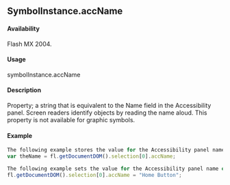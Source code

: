 ## SymbolInstance.accName

#### Availability

Flash MX 2004.

#### Usage

symbolInstance.accName

#### Description

Property; a string that is equivalent to the Name field in the Accessibility panel. Screen readers identify objects by reading the name aloud. This property is not available for graphic symbols.

#### Example

```javascript
The following example stores the value for the Accessibility panel name of the object in the theName variable:
var theName = fl.getDocumentDOM().selection[0].accName;

The following example sets the value for the Accessibility panel name of the object to Home Button: 
fl.getDocumentDOM().selection[0].accName = "Home Button";

```
